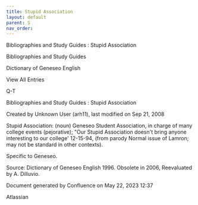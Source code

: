 ```yaml
---
title: Stupid Association
layout: default
parent: S
nav_order:
---
```


Bibliographies and Study Guides : Stupid Association

Bibliographies and Study Guides

Dictionary of Geneseo English

View All Entries

Q-T

Bibliographies and Study Guides : Stupid Association

Created by  Unknown User (arh11), last modified on Sep 21, 2008

Stupid Association: (noun) Geneseo Student Association, in charge of many college events (pejorative); &quot;Our Stupid Association doesn't bring anyone interesting to our college' 12-15-94, (from parody Normal issue of Lamron; may not be standard in other contexts). 

Specific to Geneseo. 

Source: Dictionary of Geneseo English 1996. Obsolete in 2006, Reevaluated by A. Dilluvio.

Document generated by Confluence on May 22, 2023 12:37

Atlassian
